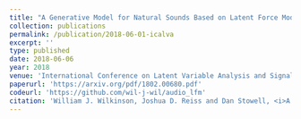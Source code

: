 ```yaml
---
title: "A Generative Model for Natural Sounds Based on Latent Force Modelling"
collection: publications
permalink: /publication/2018-06-01-icalva
excerpt: ''
type: published
date: 2018-06-06
year: 2018
venue: 'International Conference on Latent Variable Analysis and Signal Separation (LVA/ICA) 2018'
paperurl: 'https://arxiv.org/pdf/1802.00680.pdf'
codeurl: 'https://github.com/wil-j-wil/audio_lfm'
citation: 'William J. Wilkinson, Joshua D. Reiss and Dan Stowell, <i>A Generative Model for Natural Sounds Based on Latent Force Modelling</i>, in International Conference on Latent Variable Analysis and Signal Separation (LVA/ICA) 2018.'
---
```

